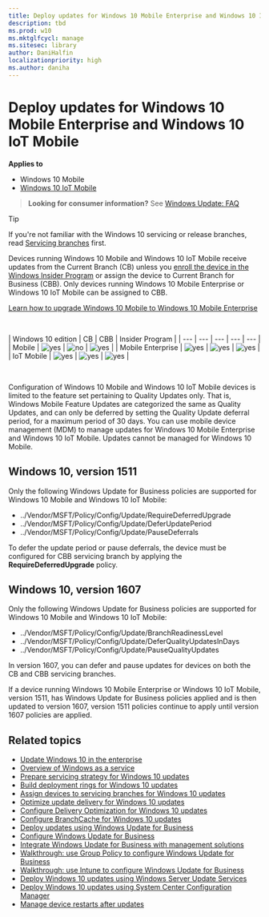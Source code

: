 ```yaml
---
title: Deploy updates for Windows 10 Mobile Enterprise and Windows 10 IoT Mobile (Windows 10)
description: tbd
ms.prod: w10
ms.mktglfcycl: manage
ms.sitesec: library
author: DaniHalfin
localizationpriority: high
ms.author: daniha
---
```


# Deploy updates for Windows 10 Mobile Enterprise and Windows 10 IoT Mobile


**Applies to**

- Windows 10 Mobile
- [Windows 10 IoT Mobile](https://www.microsoft.com/en-us/WindowsForBusiness/windows-iot)

> **Looking for consumer information?** See [Windows Update: FAQ](https://support.microsoft.com/help/12373/windows-update-faq) 

>[!TIP]
>If you're not familiar with the Windows 10 servicing or release branches, read [Servicing branches](waas-overview.md#servicing-branches) first.

Devices running Windows 10 Mobile and Windows 10 IoT Mobile receive updates from the Current Branch (CB) unless you [enroll the device in the Windows Insider Program](waas-servicing-branches-windows-10-updates.md#enroll-devices-in-the-windows-insider-program) or assign the device to Current Branch for Business (CBB). Only devices running Windows 10 Mobile Enterprise or Windows 10 IoT Mobile can be assigned to CBB.

[Learn how to upgrade Windows 10 Mobile to Windows 10 Mobile Enterprise](https://technet.microsoft.com/itpro/windows/deploy/windows-10-edition-upgrades)

</br>

| Windows 10 edition | CB | CBB | Insider Program |
| --- | --- | --- | --- | --- |
| Mobile | ![yes](images/checkmark.png) | ![no](images/crossmark.png) | ![yes](images/checkmark.png) |
| Mobile Enterprise | ![yes](images/checkmark.png) | ![yes](images/checkmark.png)  | ![yes](images/checkmark.png) |
| IoT Mobile | ![yes](images/checkmark.png) | ![yes](images/checkmark.png)  | ![yes](images/checkmark.png) |

</br>

Configuration of Windows 10 Mobile and Windows 10 IoT Mobile devices is limited to the feature set pertaining to Quality Updates only. That is, Windows Mobile Feature Updates are categorized the same as Quality Updates, and can only be deferred by setting the Quality Update deferral period, for a maximum period of 30 days. You can use mobile device management (MDM) to manage updates for Windows 10 Mobile Enterprise and Windows 10 IoT Mobile. Updates cannot be managed for Windows 10 Mobile. 

## Windows 10, version 1511

Only the following Windows Update for Business policies are supported for Windows 10 Mobile and Windows 10 IoT Mobile:

- ../Vendor/MSFT/Policy/Config/Update/RequireDeferredUpgrade
- ../Vendor/MSFT/Policy/Config/Update/DeferUpdatePeriod
- ../Vendor/MSFT/Policy/Config/Update/PauseDeferrals

To defer the update period or pause deferrals, the device must be configured for CBB servicing branch by applying the **RequireDeferredUpgrade** policy.

## Windows 10, version 1607

Only the following Windows Update for Business policies are supported for Windows 10 Mobile and Windows 10 IoT Mobile:

- ../Vendor/MSFT/Policy/Config/Update/BranchReadinessLevel
- ../Vendor/MSFT/Policy/Config/Update/DeferQualityUpdatesInDays  
- ../Vendor/MSFT/Policy/Config/Update/PauseQualityUpdates

In version 1607, you can defer and pause updates for devices on both the CB and CBB servicing branches.

If a device running Windows 10 Mobile Enterprise or Windows 10 IoT Mobile, version 1511, has Windows Update for Business policies applied and is then updated to version 1607, version 1511 policies continue to apply until version 1607 policies are applied. 



## Related topics

- [Update Windows 10 in the enterprise](index.md)
- [Overview of Windows as a service](waas-overview.md)
- [Prepare servicing strategy for Windows 10 updates](waas-servicing-strategy-windows-10-updates.md)
- [Build deployment rings for Windows 10 updates](waas-deployment-rings-windows-10-updates.md)
- [Assign devices to servicing branches for Windows 10 updates](waas-servicing-branches-windows-10-updates.md)
- [Optimize update delivery for Windows 10 updates](waas-optimize-windows-10-updates.md)
- [Configure Delivery Optimization for Windows 10 updates](waas-delivery-optimization.md)
- [Configure BranchCache for Windows 10 updates](waas-branchcache.md) 
- [Deploy updates using Windows Update for Business](waas-manage-updates-wufb.md)
- [Configure Windows Update for Business](waas-configure-wufb.md)
- [Integrate Windows Update for Business with management solutions](waas-integrate-wufb.md)
- [Walkthrough: use Group Policy to configure Windows Update for Business](waas-wufb-group-policy.md)
- [Walkthrough: use Intune to configure Windows Update for Business](waas-wufb-intune.md)
- [Deploy Windows 10 updates using Windows Server Update Services](waas-manage-updates-wsus.md)
- [Deploy Windows 10 updates using System Center Configuration Manager](waas-manage-updates-configuration-manager.md)
- [Manage device restarts after updates](waas-restart.md)



